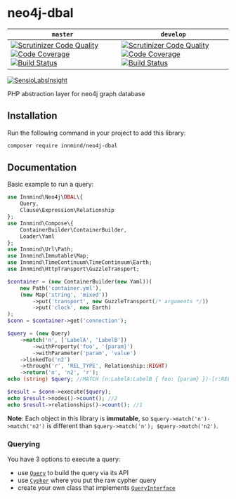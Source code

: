 # neo4j-dbal

| `master` | `develop` |
|----------|-----------|
|[![Scrutinizer Code Quality](https://scrutinizer-ci.com/g/Innmind/neo4j-dbal/badges/quality-score.png?b=master)](https://scrutinizer-ci.com/g/Innmind/neo4j-dbal/?branch=master) [![Code Coverage](https://scrutinizer-ci.com/g/Innmind/neo4j-dbal/badges/coverage.png?b=master)](https://scrutinizer-ci.com/g/Innmind/neo4j-dbal/?branch=master) [![Build Status](https://scrutinizer-ci.com/g/Innmind/neo4j-dbal/badges/build.png?b=master)](https://scrutinizer-ci.com/g/Innmind/neo4j-dbal/build-status/master)|[![Scrutinizer Code Quality](https://scrutinizer-ci.com/g/Innmind/neo4j-dbal/badges/quality-score.png?b=develop)](https://scrutinizer-ci.com/g/Innmind/neo4j-dbal/?branch=develop) [![Code Coverage](https://scrutinizer-ci.com/g/Innmind/neo4j-dbal/badges/coverage.png?b=develop)](https://scrutinizer-ci.com/g/Innmind/neo4j-dbal/?branch=develop) [![Build Status](https://scrutinizer-ci.com/g/Innmind/neo4j-dbal/badges/build.png?b=develop)](https://scrutinizer-ci.com/g/Innmind/neo4j-dbal/build-status/develop)|


[![SensioLabsInsight](https://insight.sensiolabs.com/projects/47616b37-fc24-4cd2-bb0e-28fb10a55ff5/big.png)](https://insight.sensiolabs.com/projects/47616b37-fc24-4cd2-bb0e-28fb10a55ff5)

PHP abstraction layer for neo4j graph database

## Installation

Run the following command in your project to add this library:

```sh
composer require innmind/neo4j-dbal
```

## Documentation

Basic example to run a query:

```php
use Innmind\Neo4j\DBAL\{
    Query,
    Clause\Expression\Relationship
};
use Innmind\Compose\{
    ContainerBuilder\ContainerBuilder,
    Loader\Yaml
};
use Innmind\Url\Path;
use Innmind\Immutable\Map;
use Innmind\TimeContinuum\TimeContinuum\Earth;
use Innmind\HttpTransport\GuzzleTransport;

$container = (new ContainerBuilder(new Yaml))(
    new Path('container.yml'),
    (new Map('string', 'mixed'))
        ->put('transport', new GuzzleTransport(/* arguments */))
        ->put('clock', new Earth)
);
$conn = $container->get('connection');

$query = (new Query)
    ->match('n', ['LabelA', 'LabelB'])
        ->withProperty('foo', '{param}')
        ->withParameter('param', 'value')
    ->linkedTo('n2')
    ->through('r', 'REL_TYPE', Relationship::RIGHT)
    ->return('n', 'n2', 'r');
echo (string) $query; //MATCH (n:LabelA:LabelB { foo: {param} })-[r:REL_TYPE]->(n2) RETURN n, n2, r

$result = $conn->execute($query);
echo $result->nodes()->count(); //2
echo $result->relationships()->count(); //1
```

**Note**: Each object in this library is **immutable**, so `$query->match('n')->match('n2')` is different than `$query->match('n'); $query->match('n2')`.


### Querying

You have 3 options to execute a query:

* use [`Query`](Query.php) to build the query via its API
* use [`Cypher`](Cypher.php) where you put the raw cypher query
* create your own class that implements [`QueryInterface`](QueryInterface.php)
